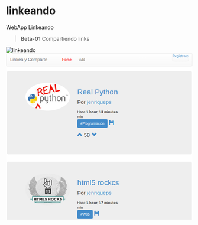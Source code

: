 linkeando
=========

WebApp Linkeando
>__Beta-01__
Compartiendo links

![linkeando](https://docs.google.com/file/d/0Byz34Nj0Miv9aE1BWVppOXVYQWM/edit?usp=drivesdk)
![linkeando](img-linkeando/linkeando.png)